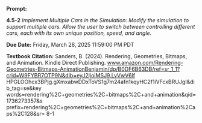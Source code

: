 **Prompt:**

**4.5-2** *Implement Multiple Cars in the Simulation: Modify the simulation to support multiple cars. Allow the user to switch between controlling different cars, each with its own unique position, speed, and angle.*

**Due Date:** Friday, March 28, 2025 11:59:00 PM PDT

**Textbook Citation:**
Sanders, B. (2024). Rendering, Geometries, Bitmaps, and Animation. Kindle Direct
Publishing. www.amazon.com/Rendering-Geometries-Bitmaps-AnimationBenjamin/dp/B0DF6B63DB/ref=sr_1_1?crid=W9FYBR7OTP9N&dib=eyJ2IjoiMSJ9.LvVwV6lf
HPGLOOhcx3BPjg.gXmxabwDDxToVS1g7m24afn1kqyHC2f1iVFcxBRUJgI&dib_tag=se&key
words=rendering%2C+geometries%2C+bitmaps%2C+and+animation&qid=1736273357&s
prefix=rendering%2C+geometries%2C+bitmaps%2C+and+animation%2Caps%2C128&sr=
8-1
